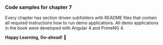 ### Code samples for chapter 7

Every chapter has section driven subfolders with README files that contain all required instructions how to run demo applications. All demo applications in the book were developed with Angular 4 and PrimeNG 4.

__Happy Learning, Go-ahead!__ :dash: